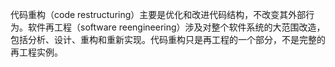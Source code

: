 代码重构（code restructuring）主要是优化和改进代码结构，不改变其外部行为。软件再工程（software reengineering）涉及对整个软件系统的大范围改造，包括分析、设计、重构和重新实现。代码重构只是再工程的一个部分，不是完整的再工程实例。